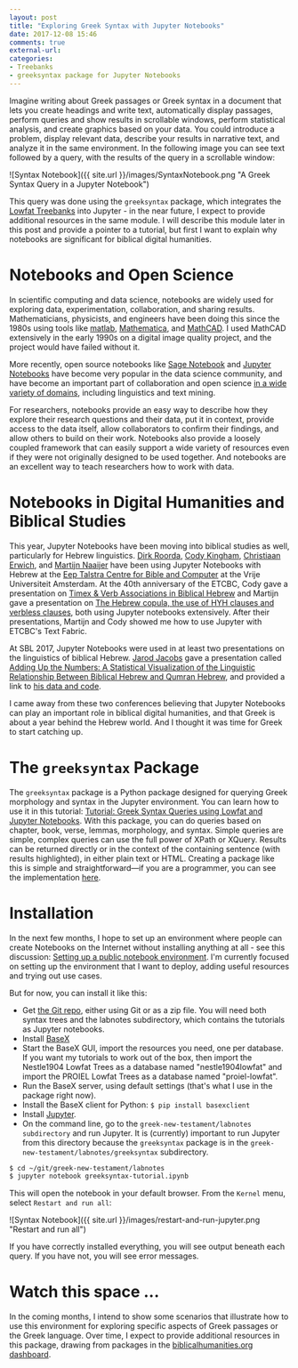 ```yaml
---
layout: post
title: "Exploring Greek Syntax with Jupyter Notebooks"
date: 2017-12-08 15:46
comments: true
external-url:
categories:
- Treebanks
- greeksyntax package for Jupyter Notebooks
---
```


Imagine writing about Greek passages or Greek syntax in a document that lets you create headings and write text, automatically display passages, perform queries and show results in scrollable windows, perform statistical analysis, and create graphics based on your data. You could introduce a problem, display relevant data, describe your results in narrative text, and analyze it in the same environment. In the following image you can see text followed by a query, with the results of the query in a scrollable window:

![Syntax Notebook]({{ site.url }}/images/SyntaxNotebook.png "A Greek Syntax Query in a Jupyter Notebook")

This query was done using the `greeksyntax` package, which integrates the [Lowfat Treebanks](https://github.com/biblicalhumanities/greek-new-testament) into Jupyter - in the near future, I expect to provide additional resources in the same module.  I will describe this module later in this post and provide a pointer to a tutorial, but first I want to explain why notebooks are significant for biblical digital humanities.

# Notebooks and Open Science

In scientific computing and data science, notebooks are widely used for exploring data, experimentation, collaboration, and sharing results. Mathematicians, physicists, and engineers have been doing this since the 1980s using tools like [matlab](http://www.mathworks.com/), [Mathematica](http://reference.wolfram.com/legacy/v7/guide/NotebookBasics.html), and [MathCAD](https://www.ptc.com/en/products/mathcad).  I used MathCAD extensively in the early 1990s on a digital image quality project, and the project would have failed without it.

More recently, open source  notebooks like [Sage Notebook](http://www.sagenb.org/) and [Jupyter Notebooks](https://jupyter.org/) have become very popular in the data science community, and have become an important part of collaboration and open science [in a wide variety of domains](https://github.com/jupyter/jupyter/wiki/A-gallery-of-interesting-Jupyter-Notebooks#natural-language-processing), including linguistics and text mining.

For researchers, notebooks provide an easy way to describe how they explore their research questions and their data, put it in context, provide access to the data itself, allow collaborators to confirm their findings, and allow others to build on their work.  Notebooks also provide a loosely coupled framework that can easily support a wide variety of resources even if they were not originally designed to be used together.  And notebooks are an excellent way to teach researchers how to work with data.

# Notebooks in Digital Humanities and Biblical Studies

This year, Jupyter Notebooks have been moving into biblical studies as well, particularly for Hebrew linguistics. [Dirk Roorda](https://github.com/ETCBC/bhsa/tree/master/programs), [Cody Kingham](https://github.com/codykingham/tfNotebooks), [Christiaan Erwich](https://github.com/cmerwich/participant-analysis), and [Martijn Naaijer](https://github.com/ETCBC/course_materials) have been using Jupyter Notebooks with Hebrew at the [Eep Talstra Centre for Bible and Computer](http://etcbc.nl/) at the Vrije Universiteit Amsterdam. At the 40th anniversary of the ETCBC, Cody gave a presentation on [Timex & Verb Associations in Biblical Hebrew](https://github.com/codykingham/Verb_in_Biblical_Hebrew/blob/master/data_analysis/time_phrase_analysis.ipynb) and Martijn gave a presentation on [The Hebrew copula, the use of HYH clauses and verbless clauses](https://github.com/MartijnNaaijer/HebrewCopula), both using Jupyter notebooks extensively.  After their presentations, Martijn and Cody showed me how to use Jupyter with ETCBC's Text Fabric.

At SBL 2017, Jupyter Notebooks were used in at least two presentations on the linguistics of biblical Hebrew. [Jarod Jacobs](https://warnerpacific.academia.edu/JarodJacobs) gave a presentation called [Adding Up the Numbers: A Statistical Visualization of the Linguistic Relationship Between Biblical Hebrew and Qumran Hebrew](https://www.academia.edu/35203176/Adding_Up_the_Numbers_A_Statistical_Visualization_of_the_Linguistic_Relationship_Between_Biblical_Hebrew_and_Qumran_Hebrew), and provided a link to [his data and code](https://www.academia.edu/35203246/Data_and_code_for_SBL_LBH_17_paper).

I came away from these two conferences believing that Jupyter Notebooks can play an important role in biblical digital humanities, and that Greek is about a year behind the Hebrew world.  And I thought it was time for Greek to start catching up.


# The `greeksyntax` Package

The `greeksyntax` package is a Python package designed for querying Greek morphology and syntax in the Jupyter environment. You can learn how to use it in this tutorial: [Tutorial: Greek Syntax Queries using Lowfat and Jupyter Notebooks](http://jonathanrobie.biblicalhumanities.org/assets/greeksyntax-tutorial.html). With this package, you can do queries based on chapter, book, verse, lemmas, morphology, and syntax.  Simple queries are simple, complex queries can use the full power of XPath or XQuery.  Results can be returned directly or in the context of the containing sentence (with results highlighted), in either plain text or HTML.  Creating a package like this is simple and straightforward&mdash;if you are a programmer, you can see the implementation [here](https://github.com/biblicalhumanities/greek-new-testament/tree/master/labnotes/greeksyntax).

# Installation

In the next few months, I hope to set up an environment where people can create Notebooks on the Internet without installing anything at all - see this discussion: [Setting up a public notebook environment](https://github.com/jupyter/help/issues/267). I'm currently focused on setting up the environment that I want to deploy, adding useful resources and trying out use cases.

But for now, you can install it like this:

- Get [the Git repo](https://github.com/biblicalhumanities/greek-new-testament), either using Git or as a zip file.  You will need both syntax trees and the labnotes subdirectory, which contains the tutorials as Jupyter notebooks.
- Install [BaseX](http://docs.basex.org/wiki/Startup)
- Start the BaseX GUI, import the resources you need, one per database.  If you want my tutorials to work out of the box, then import the Nestle1904 Lowfat Trees as a database named "nestle1904lowfat" and import the PROIEL Lowfat Trees as a database named "proiel-lowfat".
- Run the BaseX server, using default settings (that's what I use in the package right now).
- Install the BaseX client for Python:  `$ pip install basexclient`
- Install [Jupyter](https://jupyter.org/install.html).
- On the command line, go to the `greek-new-testament/labnotes subdirectory` and run Jupyter. It is (currently) important to run Jupyter from this directory because the `greeksyntax` package is in the `greek-new-testament/labnotes/greeksyntax` subdirectory.

```bash
$ cd ~/git/greek-new-testament/labnotes
$ jupyter notebook greeksyntax-tutorial.ipynb
```

This will open the notebook in your default browser.  From the `Kernel` menu, select `Restart and run all`:

![Syntax Notebook]({{ site.url }}/images/restart-and-run-jupyter.png  "Restart and run all")

If you have correctly installed everything, you will see output beneath each query.  If you have not, you will see error messages.

# Watch this space ...

In the coming months, I intend to show some scenarios that illustrate how to use this environment for exploring specific aspects of Greek passages or the Greek language. Over time, I expect to provide additional resources in this package, drawing from packages in the [biblicalhumanities.org dashboard](http://biblicalhumanities.org/dashboard/).
